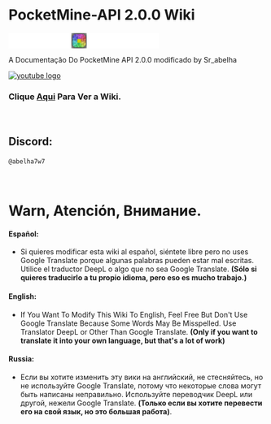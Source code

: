 # PocketMine-API 2.0.0 Wiki

<img align='center' src="https://raw.githubusercontent.com/pmmp/PocketMine-MP/stable/.github/readme/pocketmine-dark-rgb.gif" alt="languages graph" height="30" />
</div>

A Documentação Do PocketMine API 2.0.0 modificado by Sr_abelha

<div align="left">
  <a href="https://youtube.com/@abelha7w7" target="_blank">
    <img src="https://img.shields.io/static/v1?message=Canal do Youtube De Sr abelha&logo=youtube&label=&color=FF0000&logoColor=white&labelColor=style=flat&logo=youtube" height="22" alt="youtube logo"  />
  </a>
</div>

### Clique [Aqui](https://github.com/gusta7w7/PocketMine-API-2.0.0-Wiki/wiki/Documenta%C3%A7%C3%A3o-PocketMine%E2%80%90MP-2.0.0-(Mcpe-0.14.x-0.15.x)) Para Ver a Wiki.

   ㅤㅤㅤ

## Discord:

`@abelha7w7`

ㅤㅤㅤㅤㅤㅤㅤ

Warn, Atención, Внимание.
===

#### Español:

* Si quieres modificar esta wiki al español, siéntete libre pero no uses Google Translate porque algunas palabras pueden estar mal escritas. Utilice el traductor DeepL o algo que no sea Google Translate. **(Sólo si quieres traducirlo a tu propio idioma, pero eso es mucho trabajo.)**

#### English:

* If You Want To Modify This Wiki To English, Feel Free But Don't Use Google Translate Because Some Words May Be Misspelled. Use Translator DeepL or Other Than Google Translate. **(Only if you want to translate it into your own language, but that's a lot of work)**

#### Russia:

* Если вы хотите изменить эту вики на английский, не стесняйтесь, но не используйте Google Translate, потому что некоторые слова могут быть написаны неправильно. Используйте переводчик DeepL или другой, нежели Google Translate. **(Только если вы хотите перевести его на свой язык, но это большая работа)**.
